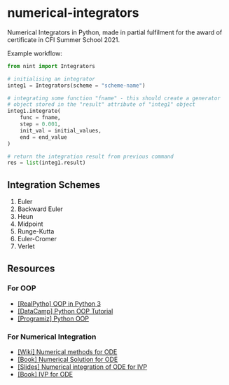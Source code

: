 # numerical-integrators

Numerical Integrators in Python, made in partial fulfilment for the award of
certificate in CFI Summer School 2021.

Example workflow:

```python
from nint import Integrators

# initialising an integrator
integ1 = Integrators(scheme = "scheme-name")

# integrating some function "fname" - this should create a generator
# object stored in the "result" attribute of "integ1" object
integ1.integrate(
    func = fname,
    step = 0.001,
    init_val = initial_values,
    end = end_value
)

# return the integration result from previous command
res = list(integ1.result)
```

## Integration Schemes

1. Euler
2. Backward Euler
3. Heun
4. Midpoint
5. Runge-Kutta
6. Euler-Cromer
7. Verlet

## Resources

### For OOP

- [\[RealPytho\] OOP in Python 3](https://realpython.com/python3-object-oriented-programming/)
- [\[DataCamp\] Python OOP Tutorial](https://www.datacamp.com/community/tutorials/python-oop-tutorial)
- [\[Programiz\] Python OOP](https://www.programiz.com/python-programming/object-oriented-programming)

### For Numerical Integration

- [\[Wiki\] Numerical methods for ODE](https://en.wikipedia.org/wiki/Numerical_methods_for_ordinary_differential_equations)
- [\[Book\] Numerical Solution for ODE](http://homepage.divms.uiowa.edu/~atkinson/papers/NAODE_Book.pdf)
- [\[Slides\] Numerical integration of ODE for IVP](https://web.cecs.pdx.edu/~gerry/nmm/course/slides/ch12Slides.pdf)
- [\[Book\] IVP for ODE](https://fncbook.github.io/v1.0/ivp/overview.html)
